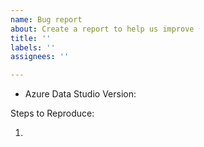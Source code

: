 ```yaml
---
name: Bug report
about: Create a report to help us improve
title: ''
labels: ''
assignees: ''

---
```

<!-- ⚠️⚠️ Do Not Delete This! bug_report_template ⚠️⚠️ -->
<!-- Please read our Rules of Conduct: https://opensource.microsoft.com/codeofconduct/ -->
<!-- Please search existing issues to avoid creating duplicates. -->
<!-- Also please test using the latest insiders build to make sure your issue has not already been fixed. -->

<!-- Use Help > Report Issue to prefill these. -->
- Azure Data Studio Version:

Steps to Reproduce:

1.
